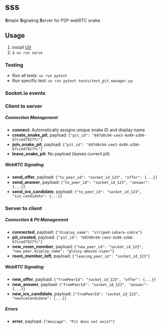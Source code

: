 # sss

**S**imple **S**ignaling **S**erver for P2P webRTC snake.

## Usage

1. Install [UV](https://docs.astral.sh/uv/)
2. `$ uv run serve`

### Testing

- Run all tests: `uv run pytest`
- Run specific test: `uv run pytest tests/test_pit_manager.py`

### Socket.io events

### Client to server

##### Connection Management

- **connect**: Automatically assigns unique snake ID and display name
- **create_snake_pit**, payload: `{"pit_id": "697d8c94-cee3-4a99-a3b6-b7cced7927fc"}`
- **join_snake_pit**, payload: `{"pit_id": "697d8c94-cee3-4a99-a3b6-b7cced7927fc"}`  
- **leave_snake_pit**: No payload (leaves current pit)

##### WebRTC Signaling

- **send_offer**, payload: `{"to_peer_id": "socket_id_123", "offer": {...}}`
- **send_answer**, payload: `{"to_peer_id": "socket_id_123", "answer": {...}}`
- **send_ice_candidate**, payload: `{"to_peer_id": "socket_id_123", "ice_candidate": {...}}`

### Server to client

##### Connection & Pit Management

- **connected**, payload: `{"display_name": "striped-sahara-cobra"}`
- **pit_created**, payload: `{"pit_id": "697d8c94-cee3-4a99-a3b6-b7cced7927fc"}`
- **new_room_member**, payload: `{"new_peer_id": "socket_id_123", "new_peer_display_name": "glossy-amazon-viper"}`
- **room_member_left**, payload: `{"leaving_peer_id": "socket_id_123"}`

##### WebRTC Signaling

- **new_offer**, payload: `{"fromPeerId": "socket_id_123", "offer": {...}}`
- **new_answer**, payload: `{"fromPeerId": "socket_id_123", "answer": {...}}`
- **new_ice_candidate**, payload: `{"fromPeerId": "socket_id_123", "newIceCandidate": {...}}`

##### Errors

- **error**, payload: `{"message": "Pit does not exist"}`

